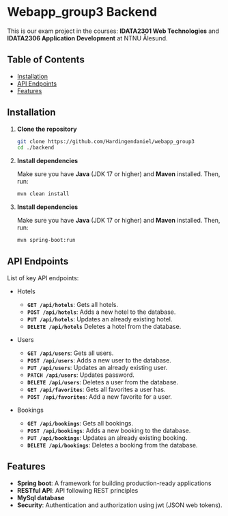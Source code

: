 # Webapp_group3 Backend
This is our exam project in the courses: **IDATA2301 Web Technologies** and
**IDATA2306 Application Development** at NTNU Ålesund.

## Table of Contents

- [Installation](#installation)
- [API Endpoints](#api-endpoints)
- [Features](#features)

## Installation

1. **Clone the repository**

   ```bash
   git clone https://github.com/Hardingendaniel/webapp_group3
   cd ./backend 

2. **Install dependencies**

    Make sure you have **Java** (JDK 17 or higher) and **Maven** installed. Then, run:

   ```bash
   mvn clean install

3. **Install dependencies**

   Make sure you have **Java** (JDK 17 or higher) and **Maven** installed. Then, run:

   ```bash
   mvn spring-boot:run

## API Endpoints
List of key API endpoints:

- Hotels
  - **`GET /api/hotels`**: Gets all hotels.
  - **`POST /api/hotels`**: Adds a new hotel to the database.
  - **`PUT /api/hotels`**: Updates an already existing hotel.
  - **`DELETE /api/hotels`** Deletes a hotel from the database.
  
- Users
  - **`GET /api/users`**: Gets all users.
  - **`POST /api/users`**: Adds a new user to the database.
  - **`PUT /api/users`**: Updates an already existing user.
  - **`PATCH /api/users`**: Updates password.
  - **`DELETE /api/users`**: Deletes a user from the database.
  - **`GET /api/favorites`**: Gets all favorites a user has.
  - **`POST /api/favorites`**: Add a new favorite for a user.

- Bookings
  - **`GET /api/bookings`**: Gets all bookings.
  - **`POST /api/bookings`**: Adds a new booking to the database.
  - **`PUT /api/bookings`**: Updates an already existing booking.
  - **`DELETE /api/bookings`**: Deletes a booking from the database.

## Features
- **Spring boot**: A framework for building production-ready applications
- **RESTful API**: API following REST principles
- **MySql database**
- **Security**: Authentication and authorization using jwt (JSON web tokens).
